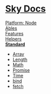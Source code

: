 <!--- This Standard was auto-generated using "npx sky readme" --> 

# [Sky Docs](/README.md)

[Platform: Node](..%2F%40node%2FPlatform%3A%20Node.md)   
[Ables](..%2Fables%2FAbles.md)   
[Features](..%2Ffeatures%2FFeatures.md)   
[Helpers](..%2Fhelpers%2FHelpers.md)   
**[Standard](..%2Fstandard%2FStandard.md)**   
* [Array](..%2Fstandard%2FArray%2FArray.md)
* [Length](..%2Fstandard%2FLength%2FLength.md)
* [Math](..%2Fstandard%2FMath%2FMath.md)
* [Promise](..%2Fstandard%2FPromise%2FPromise.md)
* [Time](..%2Fstandard%2FTime%2FTime.md)
* [bind](..%2Fstandard%2Fbind%2Fbind.md)
* [fetch](..%2Fstandard%2Ffetch%2Ffetch.md)
  